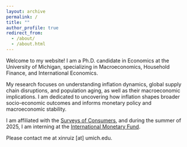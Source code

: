 ```yaml
---
layout: archive
permalink: /
title: ""
author_profile: true
redirect_from: 
  - /about/
  - /about.html
---
```



Welcome to my  website! I am a Ph.D. candidate in Economics at the University of Michigan, specializing in Macroeconomics, Household Finance, and International Economics.

My research focuses on understanding inflation dynamics, global supply chain disruptions, and population aging, as well as their macroeconomic implications. I am dedicated to uncovering how inflation shapes broader socio-economic outcomes and informs monetary policy and macroeconomic stability.

I am affiliated with the <a href="https://data.sca.isr.umich.edu/" target="_blank">Surveys of Consumers</a>, and during the summer of 2025, I am interning at the <a href="https://www.imf.org/" target="_blank">International Monetary Fund</a>.

Please contact me at xinruiz [at] umich.edu.
